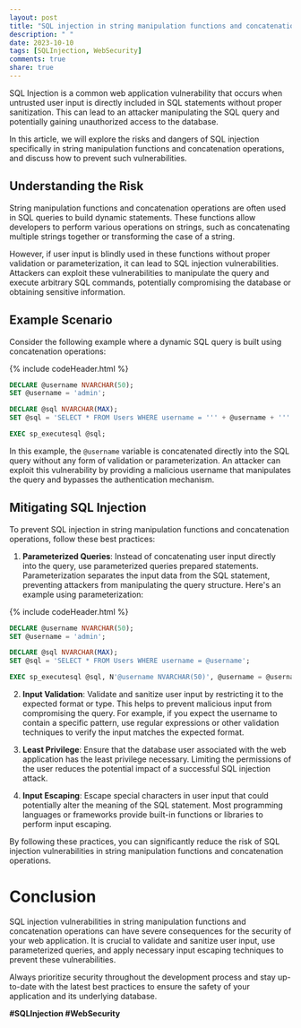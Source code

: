 ```yaml
---
layout: post
title: "SQL injection in string manipulation functions and concatenation operations."
description: " "
date: 2023-10-10
tags: [SQLInjection, WebSecurity]
comments: true
share: true
---
```


SQL Injection is a common web application vulnerability that occurs when untrusted user input is directly included in SQL statements without proper sanitization. This can lead to an attacker manipulating the SQL query and potentially gaining unauthorized access to the database.

In this article, we will explore the risks and dangers of SQL injection specifically in string manipulation functions and concatenation operations, and discuss how to prevent such vulnerabilities.

## Understanding the Risk

String manipulation functions and concatenation operations are often used in SQL queries to build dynamic statements. These functions allow developers to perform various operations on strings, such as concatenating multiple strings together or transforming the case of a string.

However, if user input is blindly used in these functions without proper validation or parameterization, it can lead to SQL injection vulnerabilities. Attackers can exploit these vulnerabilities to manipulate the query and execute arbitrary SQL commands, potentially compromising the database or obtaining sensitive information.

## Example Scenario

Consider the following example where a dynamic SQL query is built using concatenation operations:

{% include codeHeader.html %}
```sql
DECLARE @username NVARCHAR(50);
SET @username = 'admin';

DECLARE @sql NVARCHAR(MAX);
SET @sql = 'SELECT * FROM Users WHERE username = ''' + @username + '''';

EXEC sp_executesql @sql;
```

In this example, the `@username` variable is concatenated directly into the SQL query without any form of validation or parameterization. An attacker can exploit this vulnerability by providing a malicious username that manipulates the query and bypasses the authentication mechanism.

## Mitigating SQL Injection

To prevent SQL injection in string manipulation functions and concatenation operations, follow these best practices:

1. **Parameterized Queries**: Instead of concatenating user input directly into the query, use parameterized queries prepared statements. Parameterization separates the input data from the SQL statement, preventing attackers from manipulating the query structure. Here's an example using parameterization:

{% include codeHeader.html %}
```sql
DECLARE @username NVARCHAR(50);
SET @username = 'admin';

DECLARE @sql NVARCHAR(MAX);
SET @sql = 'SELECT * FROM Users WHERE username = @username';

EXEC sp_executesql @sql, N'@username NVARCHAR(50)', @username = @username;
```

2. **Input Validation**: Validate and sanitize user input by restricting it to the expected format or type. This helps to prevent malicious input from compromising the query. For example, if you expect the username to contain a specific pattern, use regular expressions or other validation techniques to verify the input matches the expected format.

3. **Least Privilege**: Ensure that the database user associated with the web application has the least privilege necessary. Limiting the permissions of the user reduces the potential impact of a successful SQL injection attack.

4. **Input Escaping**: Escape special characters in user input that could potentially alter the meaning of the SQL statement. Most programming languages or frameworks provide built-in functions or libraries to perform input escaping.

By following these practices, you can significantly reduce the risk of SQL injection vulnerabilities in string manipulation functions and concatenation operations.

# Conclusion

SQL injection vulnerabilities in string manipulation functions and concatenation operations can have severe consequences for the security of your web application. It is crucial to validate and sanitize user input, use parameterized queries, and apply necessary input escaping techniques to prevent these vulnerabilities.

Always prioritize security throughout the development process and stay up-to-date with the latest best practices to ensure the safety of your application and its underlying database.

**#SQLInjection #WebSecurity**